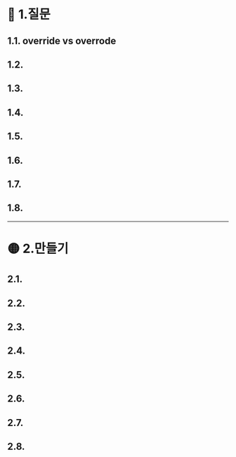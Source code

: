 # 🔵 1.질문
## 1.1. override vs overrode

## 1.2. 

## 1.3.

## 1.4.

## 1.5.

## 1.6.

## 1.7.

## 1.8.

***

# 🟡 2.만들기

## 2.1.

## 2.2.

## 2.3.

## 2.4.

## 2.5.

## 2.6.

## 2.7.

## 2.8.